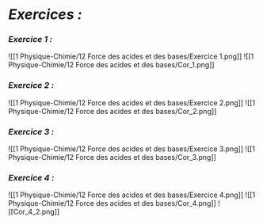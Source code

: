 # _**Exercices :**_

### _**Exercice 1 :**_
![[1 Physique-Chimie/12 Force des acides et des bases/Exercice 1.png]]
![[1 Physique-Chimie/12 Force des acides et des bases/Cor_1.png]]


### _**Exercice 2 :**_
![[1 Physique-Chimie/12 Force des acides et des bases/Exercice 2.png]]
![[1 Physique-Chimie/12 Force des acides et des bases/Cor_2.png]]

### _**Exercice 3 :**_
![[1 Physique-Chimie/12 Force des acides et des bases/Exercice 3.png]]
![[1 Physique-Chimie/12 Force des acides et des bases/Cor_3.png]]

### _**Exercice 4 :**_
![[1 Physique-Chimie/12 Force des acides et des bases/Exercice 4.png]]
![[1 Physique-Chimie/12 Force des acides et des bases/Cor_4.png]]
![[Cor_4_2.png]]